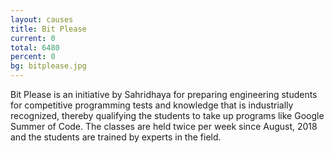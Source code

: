 ```yaml
---
layout: causes
title: Bit Please
current: 0
total: 6480
percent: 0
bg: bitplease.jpg
---
```

Bit Please is an initiative by Sahridhaya for preparing engineering students for competitive programming tests and knowledge that is industrially recognized, thereby qualifying the students to take up programs like Google Summer of Code. The classes are held twice per week since August, 2018 and the students are trained by experts in the field.